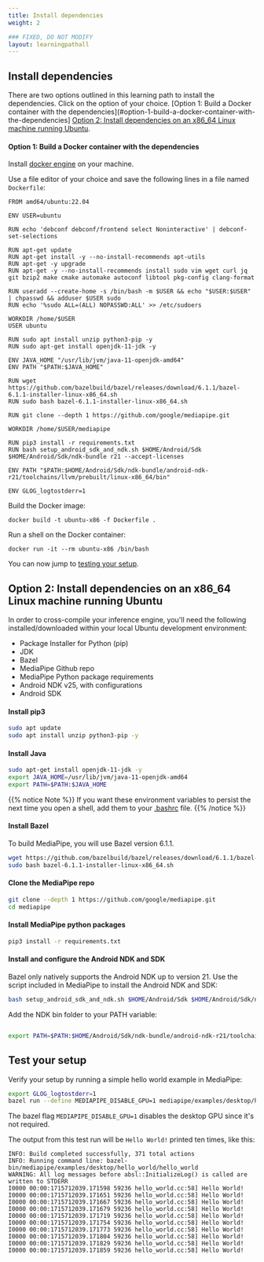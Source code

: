 ```yaml
---
title: Install dependencies 
weight: 2

### FIXED, DO NOT MODIFY
layout: learningpathall
---
```


## Install dependencies

There are two options outlined in this learning path to install the dependencies. Click on the option of your choice.
[Option 1: Build a Docker container with the dependencies](#option-1-build-a-docker-container-with-the-dependencies] 
[Option 2: Install dependencies on an x86_64 Linux machine running Ubuntu](#option-2-install-dependencies-on-an-x86_64-linux-machine-running-ubuntu).

#### Option 1: Build a Docker container with the dependencies
Install [docker engine](/install-guides/docker/docker-engine) on your machine.

Use a file editor of your choice and save the following lines in a file named `Dockerfile`:

```
FROM amd64/ubuntu:22.04 

ENV USER=ubuntu 

RUN echo 'debconf debconf/frontend select Noninteractive' | debconf-set-selections

RUN apt-get update 
RUN apt-get install -y --no-install-recommends apt-utils
RUN apt-get -y upgrade
RUN apt-get -y --no-install-recommends install sudo vim wget curl jq git bzip2 make cmake automake autoconf libtool pkg-config clang-format

RUN useradd --create-home -s /bin/bash -m $USER && echo "$USER:$USER" | chpasswd && adduser $USER sudo
RUN echo '%sudo ALL=(ALL) NOPASSWD:ALL' >> /etc/sudoers

WORKDIR /home/$USER
USER ubuntu

RUN sudo apt install unzip python3-pip -y 
RUN sudo apt-get install openjdk-11-jdk -y

ENV JAVA_HOME "/usr/lib/jvm/java-11-openjdk-amd64"
ENV PATH "$PATH:$JAVA_HOME"

RUN wget https://github.com/bazelbuild/bazel/releases/download/6.1.1/bazel-6.1.1-installer-linux-x86_64.sh
RUN sudo bash bazel-6.1.1-installer-linux-x86_64.sh

RUN git clone --depth 1 https://github.com/google/mediapipe.git

WORKDIR /home/$USER/mediapipe

RUN pip3 install -r requirements.txt
RUN bash setup_android_sdk_and_ndk.sh $HOME/Android/Sdk $HOME/Android/Sdk/ndk-bundle r21 --accept-licenses

ENV PATH "$PATH:$HOME/Android/Sdk/ndk-bundle/android-ndk-r21/toolchains/llvm/prebuilt/linux-x86_64/bin"

ENV GLOG_logtostderr=1
```

Build the Docker image:

```
docker build -t ubuntu-x86 -f Dockerfile .
```

Run a shell on the Docker container:

```
docker run -it --rm ubuntu-x86 /bin/bash
```

You can now jump to [testing your setup](#test-your-setup).

## Option 2: Install dependencies on an x86_64 Linux machine running Ubuntu

In order to cross-compile your inference engine, you'll need the following installed/downloaded within your local Ubuntu development environment:

* Package Installer for Python (pip)
* JDK
* Bazel
* MediaPipe Github repo
* MediaPipe Python package requirements
* Android NDK v25, with configurations
* Android SDK

#### Install pip3

```bash
sudo apt update
sudo apt install unzip python3-pip -y
```

#### Install Java

```bash
sudo apt-get install openjdk-11-jdk -y
export JAVA_HOME=/usr/lib/jvm/java-11-openjdk-amd64
export PATH=$PATH:$JAVA_HOME
```

{{% notice Note %}}
If you want these environment variables to persist the next time you open a shell, add them to your [.bashrc](https://unix.stackexchange.com/questions/129143/what-is-the-purpose-of-bashrc-and-how-does-it-work) file.
{{% /notice %}}

#### Install Bazel

To build MediaPipe, you will use Bazel version 6.1.1.

```bash
wget https://github.com/bazelbuild/bazel/releases/download/6.1.1/bazel-6.1.1-installer-linux-x86_64.sh
sudo bash bazel-6.1.1-installer-linux-x86_64.sh
```

#### Clone the MediaPipe repo


```bash
git clone --depth 1 https://github.com/google/mediapipe.git
cd mediapipe
```

#### Install MediaPipe python packages

```bash
pip3 install -r requirements.txt
```

#### Install and configure the Android NDK and SDK

Bazel only natively supports the Android NDK up to version 21. Use the script included in MediaPipe to install the Android NDK and SDK:

```bash
bash setup_android_sdk_and_ndk.sh $HOME/Android/Sdk $HOME/Android/Sdk/ndk-bundle r21 --accept-licenses
```

Add the NDK bin folder to your PATH variable:

```bash

export PATH=$PATH:$HOME/Android/Sdk/ndk-bundle/android-ndk-r21/toolchains/llvm/prebuilt/linux-x86_64/bin/

```

## Test your setup

Verify your setup by running a simple hello world example in MediaPipe:

```bash
export GLOG_logtostderr=1
bazel run --define MEDIAPIPE_DISABLE_GPU=1 mediapipe/examples/desktop/hello_world:hello_world
```

The bazel flag `MEDIAPIPE_DISABLE_GPU=1` disables the desktop GPU since it's not required.

The output from this test run will be ```Hello World!``` printed ten times, like this:

```output
INFO: Build completed successfully, 371 total actions
INFO: Running command line: bazel-bin/mediapipe/examples/desktop/hello_world/hello_world
WARNING: All log messages before absl::InitializeLog() is called are written to STDERR
I0000 00:00:1715712039.171598 59236 hello_world.cc:58] Hello World!
I0000 00:00:1715712039.171651 59236 hello_world.cc:58] Hello World!
I0000 00:00:1715712039.171667 59236 hello_world.cc:58] Hello World!
I0000 00:00:1715712039.171679 59236 hello_world.cc:58] Hello World!
I0000 00:00:1715712039.171719 59236 hello_world.cc:58] Hello World!
I0000 00:00:1715712039.171754 59236 hello_world.cc:58] Hello World!
I0000 00:00:1715712039.171773 59236 hello_world.cc:58] Hello World!
I0000 00:00:1715712039.171804 59236 hello_world.cc:58] Hello World!
I0000 00:00:1715712039.171829 59236 hello_world.cc:58] Hello World!
I0000 00:00:1715712039.171859 59236 hello_world.cc:58] Hello World!
```


